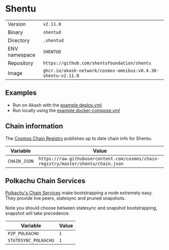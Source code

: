 # Shentu

| | |
|---|---|
|Version|`v2.11.0`|
|Binary|`shentud`|
|Directory|`.shentud`|
|ENV namespace|`SHENTUD`|
|Repository|`https://github.com/shentufoundation/shentu`|
|Image|`ghcr.io/akash-network/cosmos-omnibus:v0.4.30-shentu-v2.11.0`|

## Examples

- Run on Akash with the [example deploy.yml](./deploy.yml)
- Run locally using the [example docker-compose.yml](./docker-compose.yml)

## Chain information

The [Cosmos Chain Registry](https://github.com/cosmos/chain-registry) publishes up to date chain info for Shentu.

|Variable|Value|
|---|---|
|`CHAIN_JSON`|`https://raw.githubusercontent.com/cosmos/chain-registry/master/shentu/chain.json`|

## Polkachu Chain Services

[Polkachu's Chain Services](https://www.polkachu.com/) make bootstrapping a node extremely easy. They provide live peers, statesync and pruned snapshots.

Note you should choose between statesync and snapshot bootstrapping, snapshot will take precedence.

|Variable|Value|
|---|---|
|`P2P_POLKACHU`|`1`|
|`STATESYNC_POLKACHU`|`1`|
